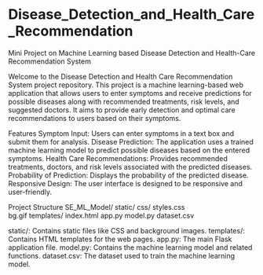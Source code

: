 # Disease_Detection_and_Health_Care_Recommendation
Mini Project on Machine Learning based Disease Detection and Health-Care Recommendation System


Welcome to the Disease Detection and Health Care Recommendation System project repository. This project is a machine learning-based web application that allows users to enter symptoms and receive predictions for possible diseases along with recommended treatments, risk levels, and suggested doctors. It aims to provide early detection and optimal care recommendations to users based on their symptoms.

Features
Symptom Input: Users can enter symptoms in a text box and submit them for analysis.
Disease Prediction: The application uses a trained machine learning model to predict possible diseases based on the entered symptoms.
Health Care Recommendations: Provides recommended treatments, doctors, and risk levels associated with the predicted diseases.
Probability of Prediction: Displays the probability of the predicted disease.
Responsive Design: The user interface is designed to be responsive and user-friendly.

Project Structure
SE_ML_Model/
     static/
        css/
          styles.css  
          bg.gif
     templates/
         index.html
     app.py
     model.py
     dataset.csv


static/: Contains static files like CSS and background images.
templates/: Contains HTML templates for the web pages.
app.py: The main Flask application file.
model.py: Contains the machine learning model and related functions.
dataset.csv: The dataset used to train the machine learning model.
 
